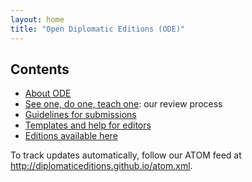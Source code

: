 ```yaml
---
layout: home
title: "Open Diplomatic Editions (ODE)"
---
```



## Contents ##


- [About ODE](about) 
- [See one, do one, teach one](see-do-teach): our review process
- [Guidelines for submissions](guidelines)
- [Templates and help for editors](templates)
- [Editions available here](editions)

To track updates automatically, follow our ATOM feed at <http://diplomaticeditions.github.io/atom.xml>.